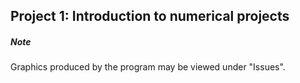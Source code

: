 ## Project 1: Introduction to numerical projects

##### Note

Graphics produced by the program may be viewed under "Issues".
